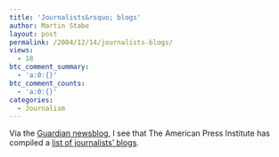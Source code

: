 ```yaml
---
title: 'Journalists&rsquo; blogs'
author: Martin Stabe
layout: post
permalink: /2004/12/14/journalists-blogs/
views:
  - 18
btc_comment_summary:
  - 'a:0:{}'
btc_comment_counts:
  - 'a:0:{}'
categories:
  - Journalism
---
```

Via the [</em>Guardian</em> newsblog][1], I see that The American Press Institute has compiled a [list of journalists&rsquo; blogs][2].

 [1]: http://blogs.guardian.co.uk/news/archives/blogs/2004/12/14/signoff_of_the_times.html
 [2]: http://www.cyberjournalist.net/cyberjournalists.php "CyberJournalist.net J-Blog list"